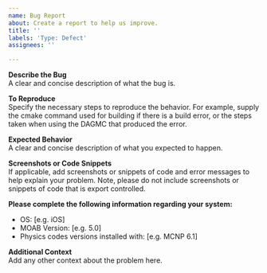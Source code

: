 ```yaml
---
name: Bug Report
about: Create a report to help us improve.
title: ''
labels: 'Type: Defect'
assignees: ''

---
```


**Describe the Bug**<br/>
A clear and concise description of what the bug is.

**To Reproduce**<br/>
Specify the necessary steps to reproduce the behavior. For example,
supply the cmake command used for building if there is a build error,
or the steps taken when using the DAGMC that produced the error.

**Expected Behavior**<br/>
A clear and concise description of what you expected to happen.

**Screenshots or Code Snippets**<br/>
If applicable, add screenshots or snippets of code and error messages to help explain your problem.
Note, please do not include screenshots or snippets of code that is export controlled.

**Please complete the following information regarding your system:**<br/>
 - OS: [e.g. iOS]
 - MOAB Version: [e.g. 5.0]
 - Physics codes versions installed with: [e.g. MCNP 6.1]

**Additional Context**<br/>
Add any other context about the problem here.
